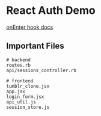 # React Auth Demo

[onEnter hook docs][docs]

## Important Files
```
# backend
routes.rb
api/sessions_controller.rb

# frontend
tumblr_clone.jsx
app.jsx
login_form.jsx
api_util.js
session_store.js
```

[docs]: https://github.com/reactjs/react-router/blob/master/docs/API.md#onenternextstate-replace-callback
